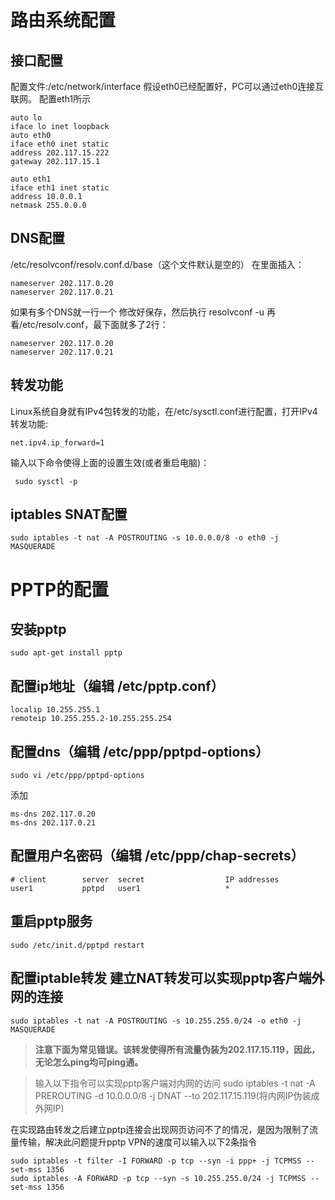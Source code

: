 # 路由系统配置
## 接口配置
配置文件:/etc/network/interface
假设eth0已经配置好，PC可以通过eth0连接互联网。
配置eth1所示
```
auto lo
iface lo inet loopback
auto eth0
iface eth0 inet static
address 202.117.15.222
gateway 202.117.15.1

auto eth1
iface eth1 inet static
address 10.0.0.1
netmask 255.0.0.0
```
## DNS配置
/etc/resolvconf/resolv.conf.d/base（这个文件默认是空的）
在里面插入：
```
nameserver 202.117.0.20
nameserver 202.117.0.21
```
如果有多个DNS就一行一个
修改好保存，然后执行
resolvconf -u
再看/etc/resolv.conf，最下面就多了2行：
```
nameserver 202.117.0.20
nameserver 202.117.0.21
```
## 转发功能
Linux系统自身就有IPv4包转发的功能，在/etc/sysctl.conf进行配置，打开IPv4转发功能:
```
net.ipv4.ip_forward=1
```
输入以下命令使得上面的设置生效(或者重启电脑)：
```
 sudo sysctl -p
 ```
 ## iptables SNAT配置
 ```
 sudo iptables -t nat -A POSTROUTING -s 10.0.0.0/8 -o eth0 -j MASQUERADE
 ```
 # PPTP的配置
 ## 安装pptp
 ```
 sudo apt-get install pptp
 ```
 ## 配置ip地址（编辑 /etc/pptp.conf）
 ```
localip 10.255.255.1
remoteip 10.255.255.2-10.255.255.254
```
## 配置dns（编辑 /etc/ppp/pptpd-options）
```
sudo vi /etc/ppp/pptpd-options
```
添加
```
ms-dns 202.117.0.20
ms-dns 202.117.0.21
```

## 配置用户名密码（编辑 /etc/ppp/chap-secrets）
```
# client        server  secret                  IP addresses
user1           pptpd   user1                   *
```
## 重启pptp服务
```
sudo /etc/init.d/pptpd restart
```

## 配置iptable转发 建立NAT转发可以实现pptp客户端外网的连接
```
sudo iptables -t nat -A POSTROUTING -s 10.255.255.0/24 -o eth0 -j MASQUERADE
```
> **注意下面为常见错误。该转发使得所有流量伪装为202.117.15.119，因此，无论怎么ping均可ping通。**

> 输入以下指令可以实现pptp客户端对内网的访问
> sudo iptables -t nat -A PREROUTING -d 10.0.0.0/8 -j DNAT --to 202.117.15.119(将内网IP伪装成外网IP)

在实现路由转发之后建立pptp连接会出现网页访问不了的情况，是因为限制了流量传输，解决此问题提升pptp VPN的速度可以输入以下2条指令
```
sudo iptables -t filter -I FORWARD -p tcp --syn -i ppp+ -j TCPMSS --set-mss 1356
sudo iptables -A FORWARD -p tcp --syn -s 10.255.255.0/24 -j TCPMSS --set-mss 1356
```